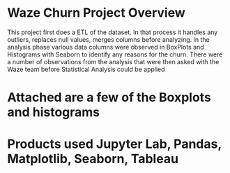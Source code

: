 # Waze Churn Project Overview 
This project first does a ETL of the dataset. In that process it handles any outliers, replaces null values, merges columns before analyzing. In the analysis phase various data columns were observed in BoxPlots and Histograms with Seaborn to identify any reasons for the churn. There were a number of observations from the analysis that were then asked with the Waze team before Statistical Analysis could be applied


# Attached are a few of the Boxplots and histograms
# Products used Jupyter Lab, Pandas, Matplotlib, Seaborn, Tableau

